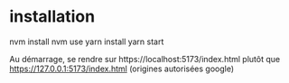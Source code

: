 # installation

nvm install
nvm use
yarn install
yarn start


Au démarrage, se rendre sur https://localhost:5173/index.html plutôt que https://127.0.0.1:5173/index.html (origines autorisées google)